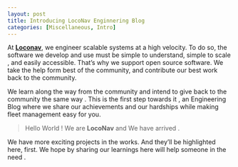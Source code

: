 ```yaml
---
layout: post
title: Introducing LocoNav Enginnering Blog
categories: [Miscellaneous, Intro]
---
```


At **[Loconav](https://loconav.com)**, we engineer scalable systems at a high velocity. To do so, the software we develop and use must be simple to understand, simple to scale , and easily accessible. That’s why we support open source software. We take the help form best of the community, and contribute our best work back to the community.

We learn along the way from the community and intend to give back to the community the same way  . This is the first step towards it , an Engineering Blog where we share our achievements and our hardships while making fleet management easy for you. 

> Hello World ! We are **LocoNav** and We have arrived . 

We have more exciting projects in the works. And they’ll be highlighted here, first. We hope by sharing our learnings here will help someone in the need . 



